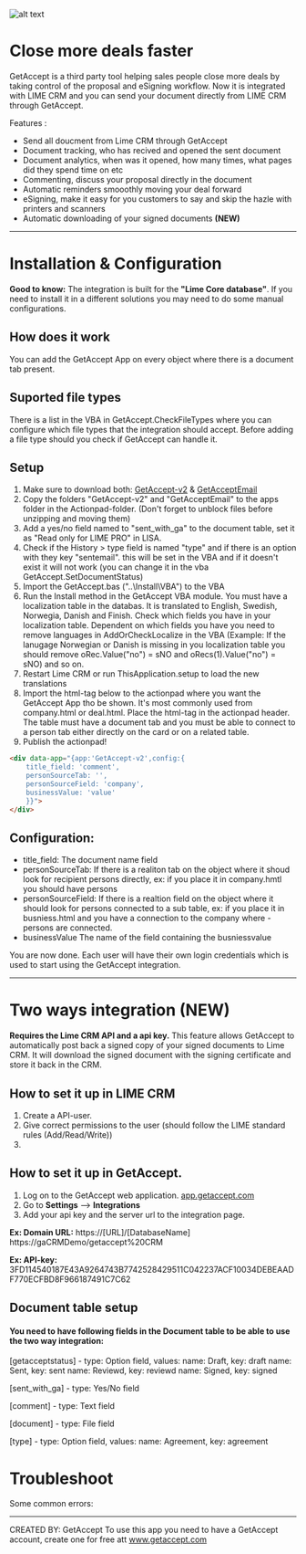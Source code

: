![alt text](https://www.getaccept.com/assets/img/GetAccept_Logo_Grey_Web.png "Logo Title Text 1")

# Close more deals faster
GetAccept is a third party tool helping sales people close more deals by taking control of the proposal and eSigning workflow. Now it is integrated with LIME CRM and you can send your document directly from LIME CRM through GetAccept. 

Features :
- Send all doucment from Lime CRM through GetAccept
- Document tracking, who has recived and opened the sent document
- Document analytics, when was it opened, how many times, what pages did they spend time on etc
- Commenting, discuss your proposal directly in the document
- Automatic reminders smooothly moving your deal forward
- eSigning, make it easy for you customers to say and skip the hazle with printers and scanners
- Automatic downloading of your signed documents **(NEW)**

----------

# Installation & Configuration

**Good to know:** The integration is built for the **"Lime Core database"**. If you need to install it in a different solutions you may need to do some manual configurations.

## How does it work
You can add the GetAccept App on every object where there is a document tab present. 

## Suported file types 
There is a list in the VBA in GetAccept.CheckFileTypes where you can configure which file types that the integration should accept. Before adding a file type should you check if GetAccept can handle it. 

## Setup
1. Make sure to download both: 
	[GetAccept-v2](https://github.com/getaccept/limecrm/tree/master/GetAccept-v2)
	& 
	[GetAcceptEmail](https://github.com/getaccept/limecrm/tree/master/GetAcceptEmail)
2. Copy the folders "GetAccept-v2" and "GetAcceptEmail" to the apps folder in the Actionpad-folder. (Don't forget to unblock files before unzipping and moving them)
3. Add a yes/no field named to "sent_with_ga" to the document table, set it as "Read only for LIME PRO" in LISA.
4. Check if the History > type field is named "type" and if there is an option with they key "sentemail". this will be set in the VBA and if it doesn't exist it will not work (you can change it in the vba GetAccept.SetDocumentStatus)
5. Import the GetAccept.bas ("..\Install\VBA") to the VBA
6. Run the Install method in the GetAccept VBA module. You must have a localization table in the databas. It is  translated to English, Swedish, Norwegia, Danish and Finish. Check which fields you have in your localization table. Dependent on which fields you have you need to remove languages in AddOrCheckLocalize in the VBA (Example: If the lanugage Norwegian or Danish is missing in you localization table you should remove oRec.Value("no") = sNO and oRecs(1).Value("no") = sNO) and so on.
7. Restart Lime CRM or run ThisApplication.setup to load the new translations
8. Import the html-tag below to the actionpad where you want the GetAccept App tho be shown. It's most commonly used from company.html or deal.html. Place the html-tag in the actionpad header. 
The table must have a document tab and you must be able to connect to a person tab either directly on the card or on a related table.
9. Publish the actionpad!

``` html
<div data-app="{app:'GetAccept-v2',config:{
	title_field: 'comment', 
	personSourceTab: '', 	
	personSourceField: 'company',
	businessValue: 'value'  
	}}">
</div>
```

## Configuration:
- title_field: The document name field
- personSourceTab: If there is a realiton tab on the object where it shoud look for recipient persons directly, ex: if you place it in company.hmtl you should have persons
- personSourceField: If there is a realtion field on the object where it should look for persons connected to a sub table, ex: if you place it in busniess.html and you have a connection to the company where - persons are connected. 
- businessValue The name of the field containing the busniessvalue

You are now done. Each user will have their own login credentials which is used to start using the GetAccept integration.

---------

# Two ways integration (NEW)
__Requires the Lime CRM API and a api key.__
This feature allows GetAccept to automatically post back a signed copy of your signed documents to Lime CRM. It will download the signed document with the signing certificate and store it back in the CRM. 

## How to set it up in LIME CRM
1. Create a API-user.
2. Give correct permissions to the user (should follow the LIME standard rules (Add/Read/Write))
3.

## How to set it up in GetAccept.
1. Log on to the GetAccept web application. [app.getaccept.com](https://app.getaccept.com)
2. Go to **Settings** --> **Integrations** 
3. Add your api key and the server url to the integration page. 

**Ex: Domain URL:** https://[URL]/[DatabaseName]
		https://gaCRMDemo/getaccept%20CRM
		
**Ex: API-key:** 3FD114540187E43A9264743B7742528429511C042237ACF10034DEBEAADF770ECFBD8F966187491C7C62

## Document table setup
#### You need to have following fields in the Document table to be able to use the two way integration: 
[getacceptstatus] - type: Option field, 
	values: 
		name: Draft, key: draft
		name: Sent, key: sent
		name: Reviewd, key: reviewd
		name: Signed, key: signed
	
[sent_with_ga] - type: Yes/No field

[comment] - type: Text field

[document] - type: File field

[type] - type: Option field,
	values: 
		name: Agreement, key: agreement


# Troubleshoot
Some common errors: 

---------

CREATED BY: GetAccept
To use this app you need to have a GetAccept account, create one for free att www.getaccept.com 


